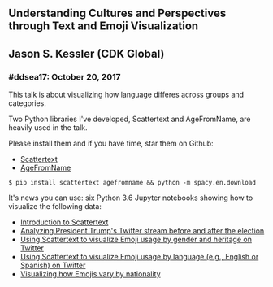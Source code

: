 ## Understanding Cultures and Perspectives through Text and Emoji Visualization
## Jason S. Kessler (CDK Global)
### #ddsea17: October 20, 2017

This talk is about visualizing how language differes across groups and categories.  

Two Python libraries I've developed, Scattertext and AgeFromName, are heavily used in the talk.

Please install them and if you have time, star them on Github:

- [Scattertext](https://github.com/JasonKessler/scattertext)
- [AgeFromName](https://github.com/JasonKessler/agefromname)

`$ pip install scattertext agefromname && python -m spacy.en.download`

It's news you can use: six Python 3.6 Jupyter notebooks showing how to visualize the following data:

- [Introduction to Scattertext](https://nbviewer.jupyter.org/github/JasonKessler/NLPDaySeattle2017/blob/master/Scattertext-Intro-Part-1.ipynb)
- [Analyzing President Trump's Twitter stream before and after the election](https://nbviewer.jupyter.org/github/JasonKessler/NLPDaySeattle2017/blob/master/President-Trump-Twitter-Analysis-Part-2.ipynb)
- [Using Scattertext to visualize Emoji usage by gender and heritage on Twitter](https://nbviewer.jupyter.org/github/JasonKessler/NLPDaySeattle2017/blob/master/Emoji-Gender-Heritage-Part-4.ipynb)
- [Using Scattertext to visualize Emoji usage by language (e.g., English or Spanish) on Twitter](https://nbviewer.jupyter.org/github/JasonKessler/NLPDaySeattle2017/blob/master/Emoji-and-Language-In-the-US-Part-5.ipynb)
- [Visualizing how Emojis vary by nationality](https://nbviewer.jupyter.org/github/JasonKessler/NLPDaySeattle2017/blob/master/Emoji-and-Nationality-Part-6.ipynb)
